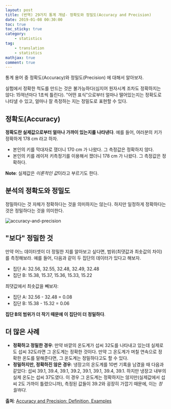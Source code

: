 ```yaml
---
layout: post
title: (번역) 29가지 통계 개념- 정확도와 정밀도(Accuracy and Precision)
date: 2019-01-08 00:30:00
toc: true
toc_sticky: true
category:
    - statistics
tag:
    - translation
    - statistics
mathjax: true
comment: true
---
```


통계 용어 중 정확도(Accuracy)와 정밀도(Precision) 에 대해서 알아보자.

실험에서 정확한 척도를 만드는 것은 불가능하다(심지어 원자시계 조차도 정확하지는 않다: 15억년마다 1초씩 틀린다).
"어떤 표식"으로부터 얼마나 떨어있는지는 정확도로 나타낼 수 있고, 얼마나 잘 측정하는 지는 정밀도로 표현할 수 있다.

## 정확도(Accuracy)

**정확도란 실제값으로부터 얼마나 가까이 있는지를 나타낸다**. 예를 들어, 여러분의 키가 정확하게 178 cm 라고 하자.

* 본인의 키를 막대자로 쟀더니 170 cm 가 나왔다. 그 측정값은 정확하지 않다.
* 본인의 키를 레이저 키측정기를 이용해서 쟀더니 178 cm 가 나왔다. 그 측정값은 정확하다.

**Note**: 실제값은 *이론적인 값*이라고 부르기도 한다.

## 분석의 정확도와 정밀도

정밀하다는 것 자체가 정확하다는 것을 의미하지는 않는다. 하지만 일정하게 정확하다는 것은 정밀하다는 것을 의미한다.

![accuracy-and-precision](https://www.statisticshowto.datasciencecentral.com/wp-content/uploads/2016/11/accurate-and-precision.png)

## "보다" 정밀한 것

만약 어느 데이터셋이 더 정밀한 지를 알아보고 싶다면, 범위(최댓값과 최솟값의 차이)를 측정해보라.
예를 들어, 다음과 같이 두 집단의 데이터가 있다고 해보자.

* 집단 A: 32.56, 32.55, 32.48, 32.49, 32.48
* 집단 B: 15.38, 15.37, 15.36, 15.33, 15.22

최댓값에서 최솟값을 빼보자:

* 집단 A: 32.56 - 32.48 = 0.08
* 집단 B: 15.38 - 15.32 = 0.06

**집단 B의 범위가 더 작기 때문에 이 집단이 더 정밀하다**.

## 더 많은 사례

* **정확하고 정밀한 경우**: 만약 바깥의 온도계가 섭씨 32도를 나타내고 있는데 실제로도 섭씨 32도라면 그 온도계는 정확한 것이다.
만약 그 온도계가 며칠 연속으로 정확한 온도를 말해준다면, 그 온도계는 정밀하다고도 할 수 있다.
* **정밀하지만, 정확하진 않은 경우**: 냉장고의 온도계를 10번 기록을 남겼을 때 다음과 같았다: 섭씨 39.1, 39.4, 39.1, 39.2, 39.1, 39.1, 39.4, 39.1.
하지만 냉장고 내부의 실제 온도는 섭씨 37도였다. 이 경우 그 온도계는 정확하지는 않지만(실제값에서 섭씨 2도 가까이 틀렸으니까), 측정된 값들이 39.2와 굉장히 가깝기 때문에,
이는 *정밀하다*.

**출처**: [Accuracy and Precision: Definition, Examples](https://www.statisticshowto.datasciencecentral.com/accuracy-and-precision/)
